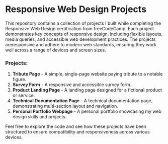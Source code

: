 # Responsive Web Design Projects

This repository contains a collection of projects I built while completing the Responsive Web Design certification from freeCodeCamp. Each project demonstrates key concepts of responsive design, including flexible layouts, media queries, and accessible web development practices. The projects areresponsive and adhere to modern web standards, ensuring they work well across a range of devices and screen sizes.

### Projects:
1. **Tribute Page** - A simple, single-page website paying tribute to a notable figure.
2. **Survey Form** - A responsive and accessible survey form.
3. **Product Landing Page** - A landing page designed for a fictional product or service.
4. **Technical Documentation Page** - A technical documentation page, demonstrating multi-section layout and navigation.
5. **Personal Portfolio Webpage** - A personal portfolio showcasing my web design skills and projects.

Feel free to explore the code and see how these projects have been structured to ensure compatibility and responsiveness across various devices.
